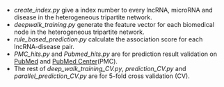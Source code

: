 - *create_index.py* give a index number to every lncRNA, microRNA and disease in the heterogeneous tripartite network.
- *deepwalk_training.py* generate the feature vector for each biomedical node in the heterogeneous tripartite network.
- *rule_based_prediction.py* calculate the association score for each lncRNA-disease pair.
- *PMC_hits.py* and *Pubmed_hits.py* are for prediction result validation on [PubMed](https://www.ncbi.nlm.nih.gov/pubmed/) 
and [PubMed Center](https://www.ncbi.nlm.nih.gov/pmc/)(PMC).
- The rest of *deep_walk_training_CV.py*, *prediction_CV.py* and *parallel_prediction_CV.py* are for 5-fold cross validation (CV). 
